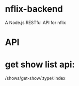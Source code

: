 # nflix-backend
A Node.js RESTful API for nflix

# API

# get show list api:
/shows/get-show/:type/:index